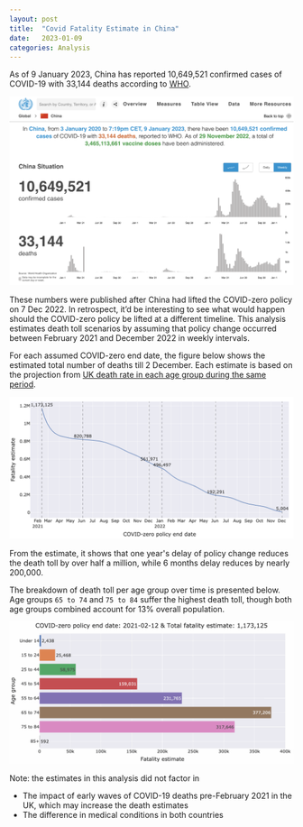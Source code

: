 ```yaml
---
layout: post
title:  "Covid Fatality Estimate in China"
date:   2023-01-09
categories: Analysis
---
```


As of 9 January 2023, China has reported 10,649,521 confirmed cases of COVID-19 with 33,144 deaths according to [WHO](https://covid19.who.int/region/wpro/country/cn). 

![China Covid WHO report](/assets/china-covid-who.png)

These numbers were published after China had lifted the COVID-zero policy on 7 Dec 2022. In retrospect, it’d be interesting to see what would happen should the COVID-zero policy be lifted at a different timeline. This analysis estimates death toll scenarios by assuming that policy change occurred between February 2021 and December 2022 in weekly intervals.

For each assumed COVID-zero end date, the figure below shows the estimated total number of deaths till 2 December. Each estimate is based on the projection from [UK death rate in each age group during the same period](https://www.ons.gov.uk/peoplepopulationandcommunity/healthandsocialcare/conditionsanddiseases/articles/coronaviruscovid19latestinsights/deaths#deaths-by-age).

![Death Estimate](/assets/deaths-estimate.png)

From the estimate, it shows that one year's delay of policy change reduces the death toll by over half a million, while 6 months delay reduces by nearly 200,000.

The breakdown of death toll per age group over time is presented below. Age groups `65 to 74` and `75 to 84` suffer the highest death toll, though both age groups combined account for 13% overall population.

![Alt Text](/assets/scenarios.gif)

Note: the estimates in this analysis did not factor in 
- The impact of early waves of COVID-19 deaths pre-February 2021 in the UK, which may increase the death estimates
- The difference in medical conditions in both countries